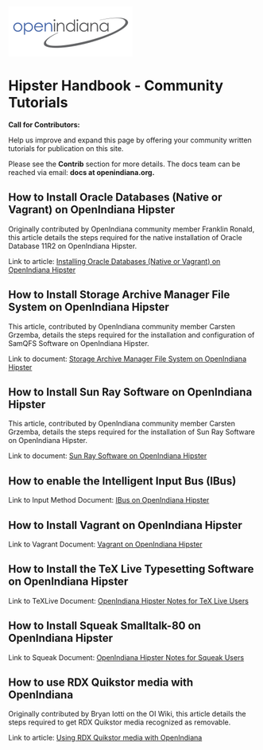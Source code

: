 <!--

The contents of this Documentation are subject to the Public Documentation License Version 1.01
 (the "License"); you may only use this Documentation if you comply with the terms of this License.
A copy of the License is available at http://illumos.org/license/PDL.


The Original Documentation is _________________.

The Initial Writer of the Original Documentation is ___________ Copyright (C)_________[Insert year(s)].
All Rights Reserved. (Initial Writer contact(s):________________[Insert hyperlink/alias]).

Contributor(s): ______________________________________.

Portions created by ______ are Copyright (C)_________[Insert year(s)].
All Rights Reserved. (Contributor contact(s):________________[Insert hyperlink/alias]).

-->

<img src = "../../Openindiana.png">

# Hipster Handbook - Community Tutorials

<i class="fa fa-info-circle fa-lg" aria-hidden="true"></i> **Call for Contributors:**
<div class="well">
Help us improve and expand this page by offering your community written tutorials for publication on this site.

Please see the **Contrib** section for more details. The docs team can be reached via email: **docs at openindiana.org.**
</div>

## How to Install Oracle Databases (Native or Vagrant) on OpenIndiana Hipster

Originally contributed by OpenIndiana community member Franklin Ronald, this article details the steps required for the native installation of Oracle Database 11R2 on OpenIndiana Hipster.

Link to article: [Installing Oracle Databases (Native or Vagrant) on OpenIndiana Hipster](community/oracledb.md)

## How to Install Storage Archive Manager File System on OpenIndiana Hipster

This article, contributed by OpenIndiana community member Carsten Grzemba, details the steps required for the installation and configuration of SamQFS Software on OpenIndiana Hipster.

Link to document: [Storage Archive Manager File System on OpenIndiana Hipster](community/samqfs.md)

## How to Install Sun Ray Software on OpenIndiana Hipster

This article, contributed by OpenIndiana community member Carsten Grzemba, details the steps required for the installation of Sun Ray Software on OpenIndiana Hipster.

Link to document: [Sun Ray Software on OpenIndiana Hipster](sunray.md)

## How to enable the Intelligent Input Bus (IBus)

Link to Input Method Document: [IBus on OpenIndiana Hipster](community/inputmethod.md)

## How to Install Vagrant on OpenIndiana Hipster

Link to Vagrant Document: [Vagrant on OpenIndiana Hipster](community/vagrant.md)

## How to Install the TeX Live Typesetting Software on OpenIndiana Hipster

Link to TeXLive Document: [OpenIndiana Hipster Notes for TeX Live Users](community/texlive.md)

## How to Install Squeak Smalltalk-80 on OpenIndiana Hipster

Link to Squeak Document: [OpenIndiana Hipster Notes for Squeak Users](community/squeak.md)

## How to use RDX Quikstor media with OpenIndiana

Originally contributed by Bryan Iotti on the OI Wiki, this article details the steps required to get RDX Quikstor media recognized as removable.

Link to article: [Using RDX Quikstor media with OpenIndiana](community/quikstor.md)
